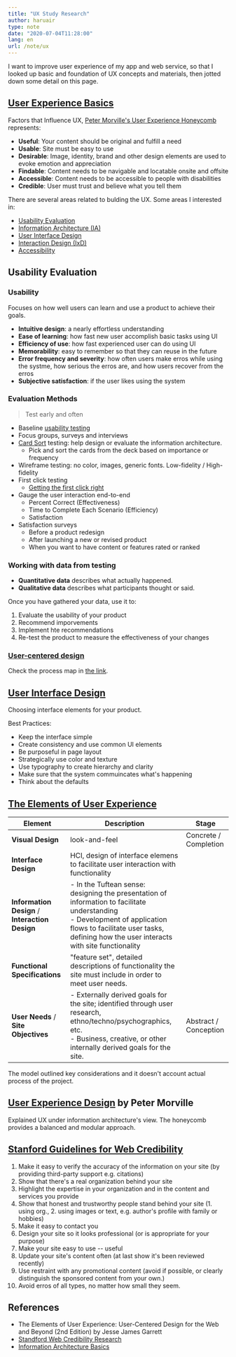 ```yaml
---
title: "UX Study Research"
author: haruair
type: note
date: "2020-07-04T11:28:00"
lang: en
url: /note/ux
---
```


I want to improve user experience of my app and web service, so that I looked up basic and foundation of UX concepts and materials, then jotted down some detail on this page.

## [User Experience Basics](https://www.usability.gov/what-and-why/user-experience.html)

Factors that Influence UX, [Peter Morville's User Experience Honeycomb](http://semanticstudios.com/user_experience_design/) represents:

- **Useful**: Your content should be original and fulfill a need
- **Usable**: Site must be easy to use
- **Desirable**: Image, identity, brand and other design elements are used to evoke emotion and appreciation 
- **Findable**: Content needs to be navigable and locatable onsite and offsite
- **Accessible**: Content needs to be accessible to people with disabilities
- **Credible**: User must trust and believe what you tell them

There are several areas related to bulding the UX. Some areas I interested in:

- [Usability Evaluation](https://www.usability.gov/what-and-why/usability-evaluation.html)
- [Information Architecture (IA)](https://www.usability.gov/what-and-why/information-architecture.html)
- [User Interface Design](https://www.usability.gov/what-and-why/user-interface-design.html)
- [Interaction Design (IxD)](https://www.usability.gov/what-and-why/interaction-design.html)
- [Accessibility](https://www.usability.gov/what-and-why/accessibility.html)

## Usability Evaluation

### Usability

Focuses on how well users can learn and use a product to achieve their goals.

- **Intuitive design**: a nearly effortless understanding
- **Ease of learning**: how fast new user accomplish basic tasks using UI
- **Efficiency of use**: how fast experienced user can do using UI
- **Memorability**: easy to remember so that they can reuse in the future
- **Error frequency and severity**: how often users make erros while using the systme, how serious the erros are, and how users recover from the erros
- **Subjective satisfaction**: if the user likes using the system

### Evaluation Methods

> Test early and often

- Baseline [usability testing](https://www.usability.gov/how-to-and-tools/methods/usability-testing.html)
- Focus groups, surveys and interviews
- [Card Sort](https://www.usability.gov/how-to-and-tools/methods/card-sorting.html) testing: help design or evaluate the information architecture.
  - Pick and sort the cards from the deck based on importance or frequency
- Wireframe testing: no color, images, generic fonts. Low-fidelity / High-fidelity
- First click testing
  - [Getting the first click right](https://measuringu.com/first-click/)
- Gauge the user interaction end-to-end
  - Percent Correct (Effectiveness)
  - Time to Complete Each Scenario (Efficiency)
  - Satisfaction
- Satisfaction surveys
  - Before a product redesign
  - After launching a new or revised product
  - When you want to have content or features rated or ranked

### Working with data from testing

- **Quantitative data** describes what actually happened.
- **Qualitative data** describes what participants thought or said.

Once you have gathered your data, use it to:

1. Evaluate the usability of your product
1. Recommend imporvements
1. Implement hte recommendations
1. Re-test the product to measure the effectiveness of your changes

### [User-centered design](https://www.usability.gov/how-to-and-tools/resources/ucd-map.html)

Check the process map in [the link](https://www.usability.gov/how-to-and-tools/resources/ucd-map.html).

## [User Interface Design](https://www.usability.gov/what-and-why/user-interface-design.html)

Choosing interface elements for your product.

Best Practices:

- Keep the interface simple
- Create consistency and use common UI elements
- Be purposeful in page layout
- Strategically use color and texture
- Use typography to create hierarchy and clarity
- Make sure that the system commuincates what's happening
- Think about the defaults

## [The Elements of User Experience](http://uxdesign.com/assets/Elements-of-User-Experience.pdf)

| Element | Description | Stage |
|-|-|-|
| **Visual Design** | look-and-feel | Concrete / Completion |
| **Interface Design** | HCI, design of interface elemens to facilitate user interaction with functionality |
| **Information Design** / **Interaction Design**| - In the Tuftean sense: designing the presentation of information to facilitate understanding <br>- Development of application flows to facilitate user tasks, defining how the user interacts with site functionality |
| **Functional Specifications**| "feature set", detailed descriptions of functionality the site must include in order to meet user needs. |
| **User Needs** / **Site Objectives**| - Externally derived goals for the site; identified through user research, ethno/techno/psychographics, etc. <br>- Business, creative, or other internally derived goals for the site. | Abstract / Conception |

The model outlined key considerations and it doesn't account actual process of the project.

## [User Experience Design](http://semanticstudios.com/user_experience_design/) by Peter Morville

Explained UX under information architecture's view. The honeycomb provides a balanced and modular approach.

## [Stanford Guidelines for Web Credibility](http://credibility.stanford.edu/guidelines/index.html)

1. Make it easy to verify the accuracy of the information on your site (by providing third-party support e.g. citations)
2. Show that there's a real organization behind your site
3. Highlight the expertise in your organization and in the content and services you provide
4. Show that honest and trustworthy people stand behind your site (1. using org., 2. using images or text, e.g. author's profile with family or hobbies)
5. Make it easy to contact you
6. Design your site so it looks professional (or is appropriate for your purpose)
7. Make your site easy to use -- useful
8. Update your site's content often (at last show it's been reviewed recently)
9. Use restraint with any promotional content (avoid if possible, or clearly distinguish the sponsored content from your own.)
10. Avoid erros of all types, no matter how small they seem.

## References

-  The Elements of User Experience: User-Centered Design for the Web and Beyond (2nd Edition) by Jesse James Garrett
- [Standford Web Credibility Research](http://credibility.stanford.edu/)
- [Information Architecture Basics](https://www.usability.gov/what-and-why/information-architecture.html)

